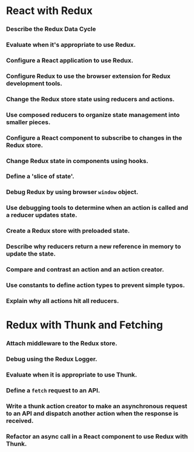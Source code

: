 # React with Redux

### Describe the Redux Data Cycle
### Evaluate when it's appropriate to use Redux.
### Configure a React application to use Redux.
### Configure Redux to use the browser extension for Redux development tools.
### Change the Redux store state using reducers and actions.
### Use composed reducers to organize state management into smaller pieces.
### Configure a React component to subscribe to changes in the Redux store.
### Change Redux state in components using hooks.
### Define a 'slice of state'.
### Debug Redux by using browser `window` object.
### Use debugging tools to determine when an action is called and a reducer updates state.
### Create a Redux store with preloaded state.
### Describe why reducers return a new reference in memory to update the state.
### Compare and contrast an action and an action creator.
### Use constants to define action types to prevent simple typos.
### Explain why all actions hit all reducers.

# Redux with Thunk and Fetching

### Attach middleware to the Redux store.
### Debug using the Redux Logger.
### Evaluate when it is appropriate to use Thunk.
 ### Define a `fetch` request to an API.
### Write a thunk action creator to make an asynchronous request to an API and dispatch another action when the response is received.
### Refactor an async call in a React component to use Redux with Thunk.